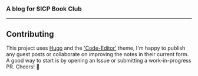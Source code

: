 ### A blog for SICP Book Club

---



## Contributing

This project uses
[Hugo](https://gohugo.io) and the
['Code-Editor'](http://themes.gohugo.io/hugo-code-editor-theme/) theme,
I'm happy to publish any guest posts or collaborate on improving the notes
in their current form. A good way to start is by opening an Issue or submitting
a work-in-progress PR. Cheers! :beers:
